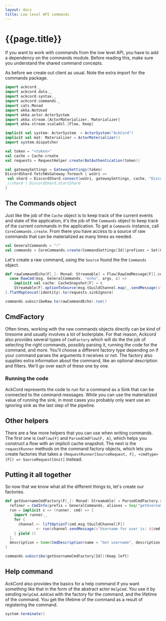 ```yaml
---
layout: docs
title: Low level API commands
---
```


# {{page.title}}
If you want to work with commands from the low level API, you have to add a dependency on the commands module. Before reading this, make sure you understand the shared command concepts.

As before we create out client as usual. Note the extra import for the commands package.
```scala mdoc:silent
import ackcord._
import ackcord.data._
import ackcord.syntax._
import ackcord.commands._
import cats.Monad
import akka.NotUsed
import akka.actor.ActorSystem
import akka.stream.{ActorMaterializer, Materializer}
import akka.stream.scaladsl.{Flow, Keep}

implicit val system: ActorSystem  = ActorSystem("AckCord")
implicit val mat: Materializer = ActorMaterializer()
import system.dispatcher

val token = "<token>"
val cache = Cache.create
val requests = RequestHelper.create(BotAuthentication(token))

val gatewaySettings = GatewaySettings(token)
DiscordShard.fetchWsGateway.foreach { wsUri =>
 val shard = DiscordShard.connect(wsUri, gatewaySettings, cache, "DiscordShard")
 //shard ! DiscordShard.StartShard
}
```

## The Commands object
Just like the job of the `Cache` object is to keep track of the current events and state of the application, it's the job of the `Commands` object to keep track of the current commands in the application. To get a `Commands` instance, call `CoreCommands.create`. From there you have access to a source of raw commands that can be materialized as many times as needed.
```scala mdoc:silent
val GeneralCommands = "!"
val commands = CoreCommands.create(CommandSettings[Id](prefixes = Set(GeneralCommands), needsMention = true), cache, requests)
```

Let's create a raw command, using the `Source` found the the `Commands` object.
```scala mdoc
def rawCommandEcho[F[_]: Monad: Streamable] = Flow[RawCmdMessage[F]].collect {
  case RawCmd(msg, GeneralCommands, "echo", args, c) =>
    implicit val cache: CacheSnapshot[F] = c
    Streamable[F].optionToSource(msg.tGuildChannel.map(_.sendMessage(s"ECHO: ${args.mkString(" ")}")))
}.flatMapConcat(identity).to(requests.sinkIgnore)

commands.subscribeRaw.to(rawCommandEcho).run()
```

## CmdFactory
Often times, working with the raw commands objects directly can be kind of tiresome and usually involves a lot of boilerplate. For that reason, Ackcord also provides several types of `CmdFactory` which will do the the job of selecting the right commands, possibly parsing it, running the code for the command, and more. You'll choose a different factory type depending on if your command parses the arguments it receives or not. The factory also supplies extra information about the command, like an optional description and filters. We'll go over each of these one by one.

### Running the code
AckCord represents the code to run for a command as a Sink that can be connected to the command messages. While you can use the materialized value of running the sink, in most cases you probably only want use an ignoring sink as the last step of the pipeline.

## Other helpers
There are a few more helpers that you can use when writing commands. The first one is `CmdFlow[F]` and `ParsedCmdFlow[F, A]`, which helps you construct a flow with an implicit cache snapshot. The next is the `requestRunner` methods on the command factory objects, which lets you create factories that takes a `(RequestRunner[SourceRequest, F], <cmdtype>[F]) => SourceRequest[Unit]` instead.

## Putting it all together
So now that we know what all the different things to, let's create our factories.
```scala mdoc:silent
def getUsernameCmdFactory[F[_]: Monad: Streamable] = ParsedCmdFactory.requestRunner[F, User](
  refiner = CmdInfo(prefix = GeneralCommands, aliases = Seq("getUsername")),
  run = implicit c => (runner, cmd) => {
    import runner._
    for {
      channel <- liftOptionT(cmd.msg.tGuildChannel[F])
      _       <- run(channel.sendMessage(s"Username for user is: ${cmd.args.username}"))
    } yield ()
  },
  description = Some(CmdDescription(name = "Get username", description = "Get the username of a user"))
)

commands.subscribe(getUsernameCmdFactory[Id])(Keep.left)
```

## Help command
AckCord also provides the basics for a help command if you want something like that in the form of the abstract actor `HelpCmd`. You use it by sending `HelpCmd.AddCmd` with the factory for the command, and the lifetime of the command. You get the lifetime of the command as a result of registering the command.

```scala mdoc:invisible
system.terminate()
```